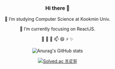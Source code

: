 
<div align="center">

### Hi there 👋



🔭 I’m studying Computer Science at Kookmin Univ.

🌱 I’m currently focusing on ReactJS.

👯 
🤔
💬
📫
😄 
⚡
✨


![Anurag's GitHub stats](https://github-readme-stats.vercel.app/api?username=soyekwon&theme=radical&show_icons=true)

<!-- ![Top Langs](https://github-readme-stats.vercel.app/api/top-langs/?username=soyekwon&layout=compact&theme=onedark) -->


[![Solved.ac
프로필](http://mazassumnida.wtf/api/v2/generate_badge?boj=soye0710)](https://solved.ac/soye0710)

</div>
